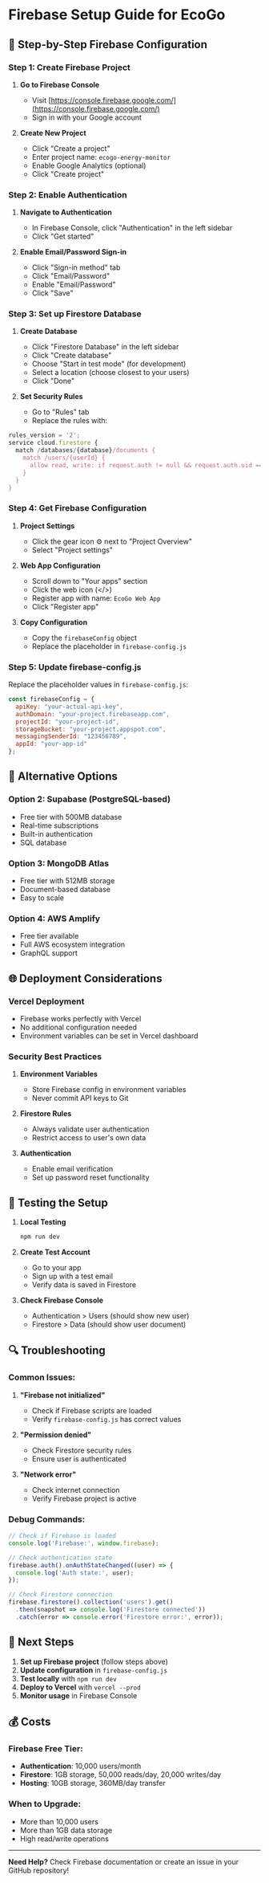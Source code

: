 # Firebase Setup Guide for EcoGo

## 🚀 **Step-by-Step Firebase Configuration**

### **Step 1: Create Firebase Project**

1. **Go to Firebase Console**
   - Visit [https://console.firebase.google.com/](https://console.firebase.google.com/)
   - Sign in with your Google account

2. **Create New Project**
   - Click "Create a project"
   - Enter project name: `ecogo-energy-monitor`
   - Enable Google Analytics (optional)
   - Click "Create project"

### **Step 2: Enable Authentication**

1. **Navigate to Authentication**
   - In Firebase Console, click "Authentication" in the left sidebar
   - Click "Get started"

2. **Enable Email/Password Sign-in**
   - Click "Sign-in method" tab
   - Click "Email/Password"
   - Enable "Email/Password"
   - Click "Save"

### **Step 3: Set up Firestore Database**

1. **Create Database**
   - Click "Firestore Database" in the left sidebar
   - Click "Create database"
   - Choose "Start in test mode" (for development)
   - Select a location (choose closest to your users)
   - Click "Done"

2. **Set Security Rules**
   - Go to "Rules" tab
   - Replace the rules with:

```javascript
rules_version = '2';
service cloud.firestore {
  match /databases/{database}/documents {
    match /users/{userId} {
      allow read, write: if request.auth != null && request.auth.uid == userId;
    }
  }
}
```

### **Step 4: Get Firebase Configuration**

1. **Project Settings**
   - Click the gear icon ⚙️ next to "Project Overview"
   - Select "Project settings"

2. **Web App Configuration**
   - Scroll down to "Your apps" section
   - Click the web icon (</>)
   - Register app with name: `EcoGo Web App`
   - Click "Register app"

3. **Copy Configuration**
   - Copy the `firebaseConfig` object
   - Replace the placeholder in `firebase-config.js`

### **Step 5: Update firebase-config.js**

Replace the placeholder values in `firebase-config.js`:

```javascript
const firebaseConfig = {
  apiKey: "your-actual-api-key",
  authDomain: "your-project.firebaseapp.com",
  projectId: "your-project-id",
  storageBucket: "your-project.appspot.com",
  messagingSenderId: "123456789",
  appId: "your-app-id"
};
```

## 🔧 **Alternative Options**

### **Option 2: Supabase (PostgreSQL-based)**
- Free tier with 500MB database
- Real-time subscriptions
- Built-in authentication
- SQL database

### **Option 3: MongoDB Atlas**
- Free tier with 512MB storage
- Document-based database
- Easy to scale

### **Option 4: AWS Amplify**
- Free tier available
- Full AWS ecosystem integration
- GraphQL support

## 🌐 **Deployment Considerations**

### **Vercel Deployment**
- Firebase works perfectly with Vercel
- No additional configuration needed
- Environment variables can be set in Vercel dashboard

### **Security Best Practices**
1. **Environment Variables**
   - Store Firebase config in environment variables
   - Never commit API keys to Git

2. **Firestore Rules**
   - Always validate user authentication
   - Restrict access to user's own data

3. **Authentication**
   - Enable email verification
   - Set up password reset functionality

## 📱 **Testing the Setup**

1. **Local Testing**
   ```bash
   npm run dev
   ```

2. **Create Test Account**
   - Go to your app
   - Sign up with a test email
   - Verify data is saved in Firestore

3. **Check Firebase Console**
   - Authentication > Users (should show new user)
   - Firestore > Data (should show user document)

## 🔍 **Troubleshooting**

### **Common Issues:**

1. **"Firebase not initialized"**
   - Check if Firebase scripts are loaded
   - Verify `firebase-config.js` has correct values

2. **"Permission denied"**
   - Check Firestore security rules
   - Ensure user is authenticated

3. **"Network error"**
   - Check internet connection
   - Verify Firebase project is active

### **Debug Commands:**
```javascript
// Check if Firebase is loaded
console.log('Firebase:', window.firebase);

// Check authentication state
firebase.auth().onAuthStateChanged((user) => {
  console.log('Auth state:', user);
});

// Check Firestore connection
firebase.firestore().collection('users').get()
  .then(snapshot => console.log('Firestore connected'))
  .catch(error => console.error('Firestore error:', error));
```

## 🎯 **Next Steps**

1. **Set up Firebase project** (follow steps above)
2. **Update configuration** in `firebase-config.js`
3. **Test locally** with `npm run dev`
4. **Deploy to Vercel** with `vercel --prod`
5. **Monitor usage** in Firebase Console

## 💰 **Costs**

### **Firebase Free Tier:**
- **Authentication**: 10,000 users/month
- **Firestore**: 1GB storage, 50,000 reads/day, 20,000 writes/day
- **Hosting**: 10GB storage, 360MB/day transfer

### **When to Upgrade:**
- More than 10,000 users
- More than 1GB data storage
- High read/write operations

---

**Need Help?** Check Firebase documentation or create an issue in your GitHub repository!
